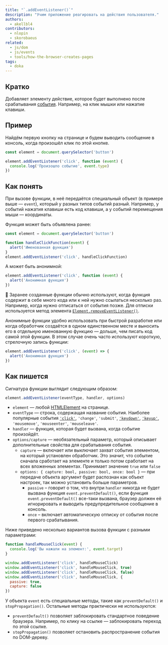 ```yaml
---
title: "`.addEventListener()`"
description: "Учим приложение реагировать на действия пользователя."
authors:
  - akellbl4
contributors:
  - nlopin
  - skorobaeus
related:
  - js/dom
  - js/events
  - tools/how-the-browser-creates-pages
tags:
  - doka
---
```


## Кратко

Добавляет элементу действие, которое будет выполнено после срабатывания [события](/js/events/). Например, на клик мышки или нажатие клавиши.

## Пример

Найдём первую кнопку на странице и будем выводить сообщение в консоль, когда произошёл клик по этой кнопке.

```js
const element = document.querySelector('button')

element.addEventListener('click', function (event) {
  console.log('Произошло событие', event.type)
})
```

## Как понять

При вызове функции, в неё передаётся специальный объект (в примере выше — `event`), который у разных типов событий разный. Например, у событий нажатия клавиши есть код клавиши, а у событий перемещения мыши — координаты.

Функция может быть объявлена ранее:

```js
const element = document.querySelector('button')

function handleClickFunction(event) {
  alert('Именованная функция')
}
element.addEventListener('click', handleClickFunction)
```

А может быть анонимной:

```js
element.addEventListener('click', function (event) {
  alert('Анонимная функция')
})
```

🤖 Заранее созданные функции обычно используют, когда функция содержит в себе много кода или к ней нужно ссылаться несколько раз. Например, когда нужно отписаться от события позже. Для отписки используется метод элемента [`Element.removeEventListener()`](/js/element-removeeventlistener/).

Анонимные функции удобно использовать при быстрой разработке или когда обработчик создаётся в одном единственном месте и выносить его в отдельную именованную функцию — дольше, чем писать код самой этой функции. В этом случае очень часто используют короткую, стрелочную запись функции:

```js
element.addEventListener('click', (event) => {
  alert('Анонимная функция')
})
```

## Как пишется

Сигнатура функции выглядит следующим образом:

```js
element.addEventListener(eventType, handler, options)
```

- `element` — любой [HTMLElement](/js/element/) на странице.
- `eventType` — строка, содержащая название события. Наиболее популярные события [`'click'`](/js/element-click/), `'change'`, `'submit'`, [`'keydown'`](/js/element-keydown/), [`'keyup'`](/js/element-keyup/), `'mousemove'`, `'mouseenter'`, `'mouseleave'`.
- `handler` — функция, которая будет вызвана, когда событие произойдёт.
- `options/capture` — необязательный параметр, который описывает дополнительные свойства для срабатывания события.
  - `capture` — включает или выключает захват события элементом, на который установлен обработчик. Это значит, что событие сначала сработает на элементе и только потом сработает на всех вложенных элементах. Принимает значение `true` или `false`
  - `options: { capture: bool, passive: bool, once: bool }` — при передаче объекта аргумент будет распознан как объект настроек, так можно установить больше параметров.
    - `passive` – говорит о том, что внутри `handler` никогда не будет вызвана функция `event.preventDefault()`, если функция `event.preventDefault()` все-таки вызвана, браузер должен её игнорировать и выводить предупредительное сообщение в консоль.
    - `once` – включает автоматическую отписку от события после первого срабатывания.

Ниже приведено несколько вариантов вызова функции с разными параметрами:

```js
function handleMouseClick(event) {
  console.log('Вы нажали на элемент:', event.target)
}

window.addEventListener('click', handleMouseClick)
window.addEventListener('click', handleMouseClick, true)
window.addEventListener('click', handleMouseClick, false)
window.addEventListener('click', handleMouseClick, {
  passive: true,
  capture: false
})
```

У объекта `event` есть специальные методы, такие как `preventDefault()` и `stopPropagation()`. Остальные методы практически не используются:

- `preventDefault()` позволяет заблокировать стандартное поведение браузера. Например, по клику на ссылке — заблокировать переход по этой ссылке.
- `stopPropagation()` позволяет остановить распространение события по DOM-дереву.
